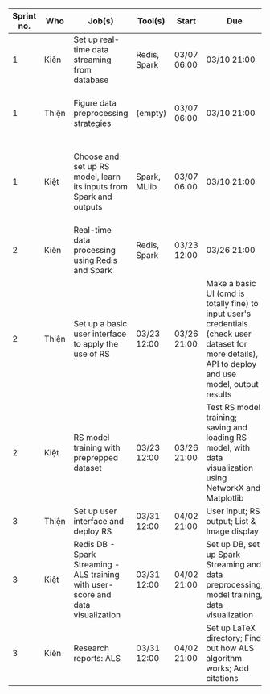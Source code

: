 |Sprint no.|Who|Job(s)|Tool(s)|Start|Due|Note|
|---|---|---|---|---|---|---|
|1|Kiên|Set up real-time data streaming from database|Redis, Spark|03/07 06:00|03/10 21:00|Write down how to setup|
|1|Thiện|Figure data preprocessing strategies|(empty)|03/07 06:00|03/10 21:00|Explain the strategies and why choosing|
|1|Kiệt|Choose and set up RS model, learn its inputs from Spark and outputs|Spark, MLlib|03/07 06:00|03/10 21:00|Explain why choosing the model and how it works briefly|
|2|Kiên|Real-time data processing using Redis and Spark|Redis, Spark|03/23 12:00|03/26 21:00|Do not forget to store results|
|2|Thiện|Set up a basic user interface to apply the use of RS|03/23 12:00|03/26 21:00|Make a basic UI (cmd is totally fine) to input user's credentials (check user dataset for more details), API to deploy and use model, output results|
|2|Kiệt|RS model training with preprepped dataset|03/23 12:00|03/26 21:00|Test RS model training; saving and loading RS model; with data visualization using NetworkX and Matplotlib|
|3|Thiện|Set up user interface and deploy RS|03/31 12:00|04/02 21:00|User input; RS output; List & Image display|
|3|Kiệt|Redis DB - Spark Streaming - ALS training with user-score and data visualization|03/31 12:00|04/02 21:00|Set up DB, set up Spark Streaming and data preprocessing, model training, data visualization|
|3|Kiên|Research reports: ALS|03/31 12:00|04/02 21:00|Set up LaTeX directory; Find out how ALS algorithm works; Add citations|